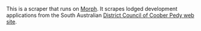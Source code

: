This is a scraper that runs on [Morph](https://morph.io).  It scrapes lodged development applications from the South Australian [District Council of Coober Pedy web site](https://www.cooberpedy.sa.gov.au).
